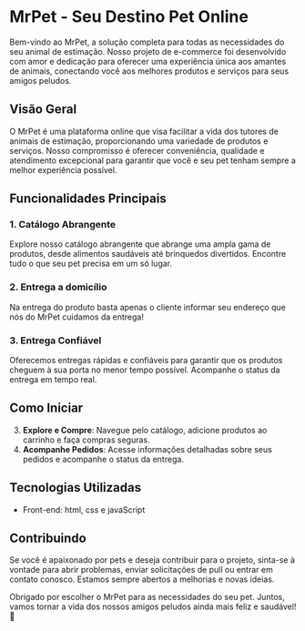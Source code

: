 
# MrPet - Seu Destino Pet Online

Bem-vindo ao MrPet, a solução completa para todas as necessidades do seu animal de estimação. Nosso projeto de e-commerce foi desenvolvido com amor e dedicação para oferecer uma experiência única aos amantes de animais, conectando você aos melhores produtos e serviços para seus amigos peludos. 

## Visão Geral

O MrPet é uma plataforma online que visa facilitar a vida dos tutores de animais de estimação, proporcionando uma variedade de produtos e serviços. Nosso compromisso é oferecer conveniência, qualidade e atendimento excepcional para garantir que você e seu pet tenham sempre a melhor experiência possível.

## Funcionalidades Principais

### 1. Catálogo Abrangente
Explore nosso catálogo abrangente que abrange uma ampla gama de produtos, desde alimentos saudáveis até brinquedos divertidos. Encontre tudo o que seu pet precisa em um só lugar.

### 2. Entrega a domicílio
Na entrega do produto basta apenas o cliente informar seu endereço que nós do MrPet cuidamos da entrega!

### 3. Entrega Confiável
Oferecemos entregas rápidas e confiáveis para garantir que os produtos cheguem à sua porta no menor tempo possível. Acompanhe o status da entrega em tempo real.

## Como Iniciar

3. **Explore e Compre**: Navegue pelo catálogo, adicione produtos ao carrinho e faça compras seguras.
4. **Acompanhe Pedidos**: Acesse informações detalhadas sobre seus pedidos e acompanhe o status da entrega.


## Tecnologias Utilizadas

- Front-end: html, css e javaScript

## Contribuindo

Se você é apaixonado por pets e deseja contribuir para o projeto, sinta-se à vontade para abrir problemas, enviar solicitações de pull ou entrar em contato conosco. Estamos sempre abertos a melhorias e novas ideias.

Obrigado por escolher o MrPet para as necessidades do seu pet. Juntos, vamos tornar a vida dos nossos amigos peludos ainda mais feliz e saudável! 🐾

